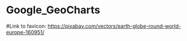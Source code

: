 # Google_GeoCharts

#Link to favicon: https://pixabay.com/vectors/earth-globe-round-world-europe-160951/
